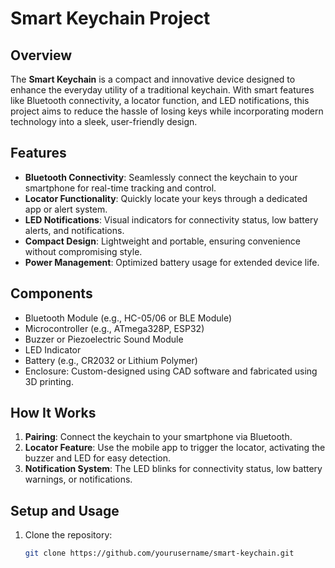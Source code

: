 # Smart Keychain Project  

## Overview  
The **Smart Keychain** is a compact and innovative device designed to enhance the everyday utility of a traditional keychain. With smart features like Bluetooth connectivity, a locator function, and LED notifications, this project aims to reduce the hassle of losing keys while incorporating modern technology into a sleek, user-friendly design.  

## Features  
- **Bluetooth Connectivity**: Seamlessly connect the keychain to your smartphone for real-time tracking and control.  
- **Locator Functionality**: Quickly locate your keys through a dedicated app or alert system.  
- **LED Notifications**: Visual indicators for connectivity status, low battery alerts, and notifications.  
- **Compact Design**: Lightweight and portable, ensuring convenience without compromising style.  
- **Power Management**: Optimized battery usage for extended device life.  

## Components  
- Bluetooth Module (e.g., HC-05/06 or BLE Module)  
- Microcontroller (e.g., ATmega328P, ESP32)  
- Buzzer or Piezoelectric Sound Module  
- LED Indicator  
- Battery (e.g., CR2032 or Lithium Polymer)  
- Enclosure: Custom-designed using CAD software and fabricated using 3D printing.  

## How It Works  
1. **Pairing**: Connect the keychain to your smartphone via Bluetooth.  
2. **Locator Feature**: Use the mobile app to trigger the locator, activating the buzzer and LED for easy detection.  
3. **Notification System**: The LED blinks for connectivity status, low battery warnings, or notifications.  

## Setup and Usage  
1. Clone the repository:  
   ```bash
   git clone https://github.com/yourusername/smart-keychain.git

